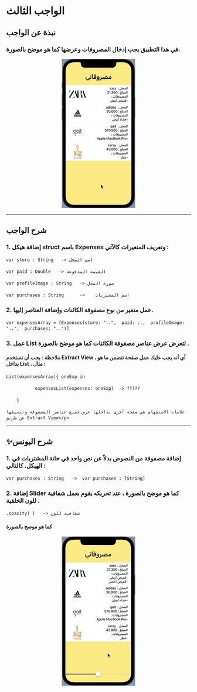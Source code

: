 # الواجب الثالث

## نبذة عن الواجب


### في هذا التطبيق يجب إدخال المصروفات وعرضها كما هو موضح بالصورة.


<p align="center">
<img src="/hw-3.gif" width="200" alt="alt_text" title="image_tooltip">
</p>

---

## شرح الواجب




### 1. إضافة هيكل struct باسم Expenses وتعريف المتغيرات كالآتي :

```
var store : String   -> اسم المحل

var paid : Double   -> القيمة المدفوعة

var profileImage : String   -> صورة المحل

var purchases : String      ->    اسم المشتريات

```

### 2. عمل متغير من نوع مصفوفة الكائنات وإضافة العناصر إليها.

```
var expensesArray = [Expenses(store: "..",  paid: ..,  profileImage: "..",  purchases: "..")]
```


### 3. عمل List لتعرض عرض عناصر مصفوفة الكائنات كما هو موضح بالصورة .


#### ملاحظة : يجب أن تستخدم Extract View ، أي أنه يجب عليك عمل صفحة تتضمن ما هو بداخل List . مثال :


```
List(expensesArray){ oneExp in

           expensesList(expenses: oneExp)  -> ????? 

    }

علامات الاستفهام هي صفحة أخرى بداخلها عرض جميع عناصر المصفوفة وتنسيقها عن طريق Extract View</p>
```


---

## ✨شرح البونس




### 1.  إضافة مصفوفة من النصوص بدلاً عن نص واحد في خانة المشتريات في الهيكل. كالتالي :

```
var purchases : String   ->  var purchases : [String]
```
 



### 2. إضافة Slider كما هو موضح بالصورة ، عند تحريكه يقوم بعمل شفافية للون الخلفية .
```
.opacity( )   -> شفافية للون
```

#### كما هو موضح بالصورة
<p align="center">
<img src="/hw3-bonus.gif" width="200" alt="alt_text" title="image_tooltip">
</p>
